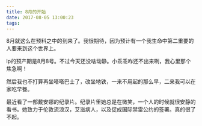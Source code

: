 ```yaml
---
title: 8月的开始
date: 2017-08-05 13:00:23
tags:
---
```


8月就这么在预料之中的到来了。我很期待，因为预计有一个我生命中第二重要的人要来到这个世界上。

lp的预产期是8月8号。不过今天还没啥动静。小乖乖咋还不出来咧，我心里那个焦急啊！

然后我也不打算再坐嗒嗒巴士了，改坐地铁，一来不用起的那么早，二来我可以在家吃早餐。

最近看了一部戴安娜的纪录片。纪录片里她总是在微笑，一个人的时候就很安静的看书。她致力于伦敦流浪汉，艾滋病人，以及促成国际禁雷公约的签署。真的很了不起。


